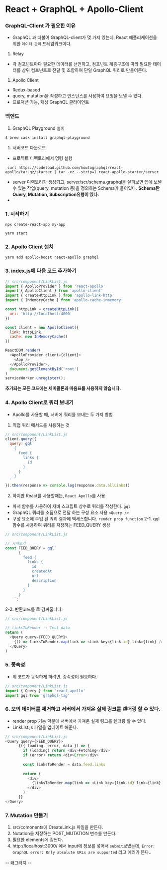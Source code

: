 # React + GraphQL + Apollo-Client

### GraphQL-Client 가 필요한 이유
- GraphQL 과 더불어 GraphQL-client가 몇 가지 있는데, React 애플리케이션을 위한 `데이터 관리` 프레임워크이다.
1. Relay
  - 각 컴포넌트마다 필요한 데이터를 선언하고, 컴포넌트 계층구조에 따라 필요한 테이터를 상위 컴포넌트로 전달 및 조합하여 단일 GraphQL 쿼리로 만들어준다.  
1. Apollo Client
  - Redux-based
  - query, mutation을 작성하고 인스턴스를 사용하여 요청을 보낼 수 있다.
  - 프로덕션 가능, 캐싱 GraphQL 클라이언트

### 백엔드  
1. GraphQL Playground 설치
```
$ brew cask install graphql-playground
``` 
1. 서버코드 다운로드
- 프로젝트 디렉토리에서 명령 실행
```
 curl https://codeload.github.com/howtographql/react-apollo/tar.gz/starter | tar -xz --strip=1 react-apollo-starter/server
```
- server 디렉토리가 생성되고, server/scr/schema.graphql을 살펴보면 앱에 보낼 수 있는 작업(query, mutation 등)을 정의하는 Schema가 들어있다.
**Schema란 Query, Mutation, Subscription유형이 있다.**
- 

### 1. 시작하기
```
npx create-react-app my-app
```
```
yarn start
```

### 2. Apollo Client 설치
```
yarn add apollo-boost react-apollo graphql
```

### 3. index.js에 다음 코드 추가하기
```js
// src/component/LinkList.js
import { ApolloProvider } from 'react-apollo'
import { ApolloClient } from 'apollo-client'
import { createHttpLink } from 'apollo-link-http'
import { InMemoryCache } from 'apollo-cache-inmemory'

const httpLink = createHttpLink({
  uri: 'http://localhost:4000'
})

const client = new ApolloClient({
  link: httpLink,
  cache: new InMemoryCache()
})

ReactDOM.render(
  <ApolloProvider client={client}>
    <App />
  </ApolloProvider>,
  document.getElementById('root')
)
serviceWorker.unregister();
```
**추가되는 모든 코드에는 세미콜론과 따옴표를 사용하지 않습니다.**

### 4. Apollo Client로 쿼리 보내기
- Apollo를 사용할 때, 서버에 쿼리를 보내는 두 가지 방법
1. 직접 쿼리 메서드를 사용하는 것
```js
// src/component/LinkList.js
client.query({
  query: gql`
    {
      feed {
        links {
          id
        }
      }
    }
  `
}).then(response => console.log(response.data.allLinks))
```
2. 하지만 React를 사용할때는, `React Apollo`를 사용
- 파서 함수를 사용하여 자바 스크립트 상수로 쿼리를 작성한다. `gql`
- GraphQL 쿼리를 소품으로 전달 하는 구성 요소 사용 `<Query />`
- 구성 요소에 주입 된 쿼리 결과에 액세스합니다. `render prop function`
2-1. qql 함수를 사용하여 쿼리를 저장하는 FEED_QUERY 생성 
```js
// src/component/LinkList.js

// 가져오기
const FEED_QUERY = gql`
      {
        feed {
          links {
            id
            createdAt
            url
            description
          }
        }
      }
    `;
```
2-2. 반환코드를 <Query><Query/>로 감싸줍니다.
```js
// src/component/LinkList.js

// linksToRender :: Test data
return (
  <Query query={FEED_QUERY}>
    {() => linksToRender.map(link => <Link key={link.id} link={link} />)}
  </Query>
)
```

### 5. 종속성
- 위 코드가 동작하게 하려면, 종속성이 필요하다.
```js
// src/component/LinkList.js
import { Query } from 'react-apollo'
import gql from 'graphql-tag'
```

### 6. 모의 데이터를 제거하고 서버에서 가져온 실제 링크를 렌더링 할 수 있다.
- render prop 기능 덕분에 서버에서 가져온 실제 링크를 렌더링 할 수 있다.
- LinkList.js 파일을 업데이트 해준다.
```js
// src/component/LinkList.js
<Query query={FEED_QUERY}>
      {({ loading, error, data }) => {
        if (loading) return <div>Fetching</div>
        if (error) return <div>Error</div>
  
        const linksToRender = data.feed.links
  
        return (
          <div>
            {linksToRender.map(link => <Link key={link.id} link={link} />)}
          </div>
        )
      }}
</Query>
```

### 7. Mutation 만들기
1. src/comonents에 CreateLink.js 파일을 만든다.
2. Nutation을 저장하는 POST_MUTATION 변수를 만든다.
3. 필요한 elements에 감싼다.
4. http://localhost:3000/ 에서 input에 정보를 넣어서 `submit`보냈는데,
`Error: GraphQL error: Only absolute URLs are supported` 라고 에러가 뜬다..

-- 왜그러지 --